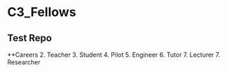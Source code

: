 # C3_Fellows
## Test Repo


**Careers
2. Teacher
3. Student
4. Pilot
5. Engineer
6. Tutor
7. Lecturer
7. Researcher
